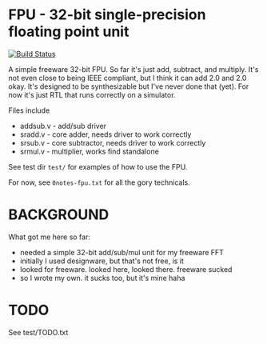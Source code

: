 # FPU - 32-bit single-precision floating point unit

[![Build Status][1]][2]

[1]: https://github.com/steveri/fpu/actions/workflows/fpu-tests.yml/badge.svg
[2]: https://github.com/steveri/fpu/actions/workflows/fpu-tests.yml

A simple freeware 32-bit FPU.
So far it's just add, subtract, and multiply. It's not even close to being IEEE compliant, but I think it can add 2.0 and 2.0 okay. It's designed to be synthesizable but I've never done that (yet). For now it's just RTL that runs correctly on a simulator.

Files include
* addsub.v - add/sub driver
* sradd.v - core adder, needs driver to work correctly
* srsub.v - core subtractor, needs driver to work correctly
* srmul.v - multiplier, works find standalone

See test dir `test/` for examples of how to use the FPU.

For now, see `0notes-fpu.txt` for all the gory technicals.


# BACKGROUND

What got me here so far:
* needed a simple 32-bit add/sub/mul unit for my freeware FFT
* initially I used designware, but that's not free, is it
* looked for freeware. looked here, looked there. freeware sucked
* so I wrote my own. it sucks too, but it's mine haha



# TODO

See test/TODO.txt
